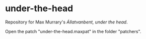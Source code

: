 # under-the-head
Repository for Max Murrary's *Állatvanbent, under the head*.

Open the patch "under-the-head.maxpat" in the folder "patchers".